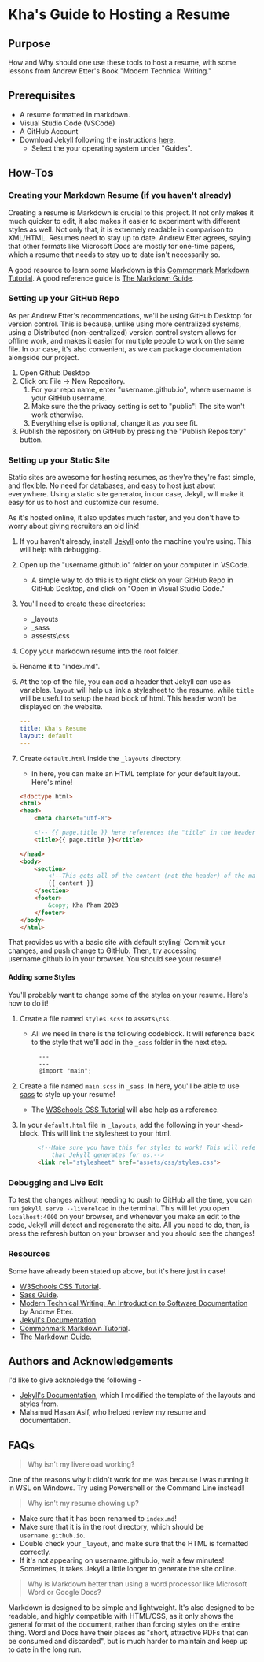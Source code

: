 # Kha's Guide to Hosting a Resume

## Purpose

How and Why should one use these tools to host a resume, with some lessons from Andrew Etter's Book "Modern Technical Writing."

## Prerequisites

* A resume formatted in markdown.
* Visual Studio Code (VSCode)
* A GitHub Account
* Download Jekyll following the instructions [here](https://jekyllrb.com/docs/installation/).
  * Select the your operating system under "Guides".

## How-Tos

### Creating your Markdown Resume (if you haven't already)

Creating a resume is Markdown is crucial to this project. It not only makes it much quicker to edit, it also makes it easier to experiment with different styles as well. Not only that, it is extremely readable in comparison to XML/HTML. Resumes need to stay up to date. Andrew Etter agrees, saying that other formats like Microsoft Docs are mostly for one-time papers, which a resume that needs to stay up to date isn't necessarily so.

A good resource to learn some Markdown is this [Commonmark Markdown Tutorial](https://commonmark.org/help/tutorial/).
A good reference guide is [The Markdown Guide](https://www.markdownguide.org/).

### Setting up your GitHub Repo

As per Andrew Etter's recommendations, we'll be using GitHub Desktop for version control. This is because, unlike using more centralized systems, using a Distributed (non-centralized) version control system allows for offline work, and makes it easier for multiple people to work on the same file. In our case, it's also convenient, as we can package documentation alongside our project.

1. Open Github Desktop
2. Click on: File -> New Repository.
   1. For your repo name, enter "username.github.io", where username is your GitHub username.
   2. Make sure the the privacy setting is set to "public"! The site won't work otherwise.
   2. Everything else is optional, change it as you see fit.
3. Publish the repository on GitHub by pressing the "Publish Repository" button.

### Setting up your Static Site

Static sites are awesome for hosting resumes, as they're they're fast simple, and flexible. No need for  databases, and easy to host just about everywhere. Using a static site generator, in our case, Jekyll, will make it easy for us to host and customize our resume.  

As it's hosted online, it also updates much faster, and you don't have to worry about giving recruiters an old link!

1. If you haven't already, install [Jekyll](https://jekyllrb.com/docs/installation/) onto the machine you're using. This will help with debugging.
2. Open up the "username.github.io" folder on your computer in VSCode.
   * A simple way to do this is to right click on your GitHub Repo in GitHub Desktop, and click on "Open in Visual Studio Code."
3. You'll need to create these directories:
   * _layouts
   * _sass
   * assests\css
4. Copy your markdown resume into the root folder.
5. Rename it to "index.md".
6. At the top of the file, you can add a header that Jekyll can use as variables. `layout` will help us link a stylesheet to the resume, while `title` will be useful to setup the `head` block of html. This header won't be displayed on the website.

    ```yaml
    ---
    title: Kha's Resume
    layout: default
    ---
    ```

7. Create `default.html` inside the `_layouts` directory.
   * In here, you can make an HTML template for your default layout. Here's mine!

    ```html
    <!doctype html>
    <html>
    <head>
        <meta charset="utf-8">

        <!-- {{ page.title }} here references the "title" in the header in our markdown file!-->
        <title>{{ page.title }}</title>

    </head>
    <body>
        <section>
            <!--This gets all of the content (not the header) of the markdown!-->
            {{ content }}
        </section>
        <footer>
            &copy; Kha Pham 2023
        </footer>
    </body>
    </html>
    ```

That provides us with a basic site with default styling! Commit your changes, and push change to GitHub. Then, try accessing username.github.io in your browser. You should see your resume!

#### Adding some Styles

You'll probably want to change some of the styles on your resume. Here's how to do it!

1. Create a file named `styles.scss` to `assets\css`.
   * All we need in there is the following codeblock. It will reference back to the style that we'll add in the `_sass` folder in the next step.

      ```scss
        --- 
        --- 
        @import "main";
      ```

2. Create a file named `main.scss` in  `_sass`. In here, you'll be able to use [sass](https://sass-lang.com/guide) to style up your resume!
    * The [W3Schools CSS Tutorial](https://www.w3schools.com/css/) will also help as a reference.

3. In your `default.html` file in `_layouts`, add the following in your `<head>` block. This will link the stylesheet to your html.

   ```html
        <!--Make sure you have this for styles to work! This will reference the css file
            that Jekyll generates for us.-->
        <link rel="stylesheet" href="assets/css/styles.css">
   ```

### Debugging and Live Edit

To test the changes without needing to push to GitHub all the time, you can run `jekyll serve --livereload` in the terminal. This will let you open `localhost:4000` on your browser, and whenever you make an edit to the code, Jekyll will detect and regenerate the site. All you need to do, then, is press the referesh button on your browser and you should see the changes!

### Resources

Some have already been stated up above, but it's here just in case!

* [W3Schools CSS Tutorial](https://www.w3schools.com/css/).
* [Sass Guide](https://sass-lang.com/guide).
* [Modern Technical Writing: An Introduction to Software Documentation](https://www.amazon.ca/Modern-Technical-Writing-Introduction-Documentation-ebook/dp/B01A2QL9SS) by Andrew Etter.
* [Jekyll's Documentation](https://jekyllrb.com/docs/)
* [Commonmark Markdown Tutorial](https://commonmark.org/help/tutorial/).
* [The Markdown Guide](https://www.markdownguide.org/).


## Authors and Acknowledgements

I'd like to give acknoledge the following - 

* [Jekyll's Documentation](https://jekyllrb.com/docs/), which I modified the template of the layouts and styles from.
* Mahamud Hasan Asif, who helped review my resume and documentation.

## FAQs

> Why isn't my livereload working?

One of the reasons why it didn't work for me was because I was running it in WSL on Windows. Try using Powershell or the Command Line instead!

> Why isn't my resume showing up?

* Make sure that it has been renamed to `index.md`!
* Make sure that it is in the root directory, which should be `username.github.io`.
* Double check your `_layout`, and make sure that the HTML is formatted correctly.
* If it's not appearing on username.github.io, wait a few minutes! Sometimes, it takes Jekyll a little longer to generate the site online.

> Why is Markdown better than using a word processor like Microsoft Word or Google Docs?

Markdown is designed to be simple and lightweight. It's also designed to be readable, and highly compatible with HTML/CSS, as it only shows the general format of the document, rather than forcing styles on the entire thing. Word and Docs have their places as "short, attractive PDFs that can be consumed and discarded", but is much harder to maintain and keep up to date in the long run.